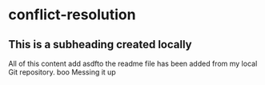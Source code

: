 # conflict-resolution

## This is a subheading created locally

All of this content add asdfto the readme file has been added from my local Git repository. 
boo
Messing it up
